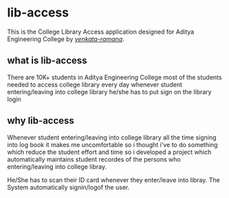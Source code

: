 # lib-access
This is the College Library Access application designed for Aditya Engineering College by [*venkata-ramana*](https://venkata-ramana.github.io/).

## what is lib-access
There are 10K+ students in Aditya Engineering College most of the students needed to access college library every day
whenever student entering/leaving into college library he/she has to put sign on the library login

## why lib-access
Whenever student entering/leaving into college library all the time signing into log book it makes me uncomfortable so 
i thought i've to do something which reduce the student effort and time so i developed a project which automatically 
maintains student recordes of the persons who entering/leaving into college libray.

He/She has to scan their ID card whenever they enter/leave into libray. The System automatically signin/logof the user.

